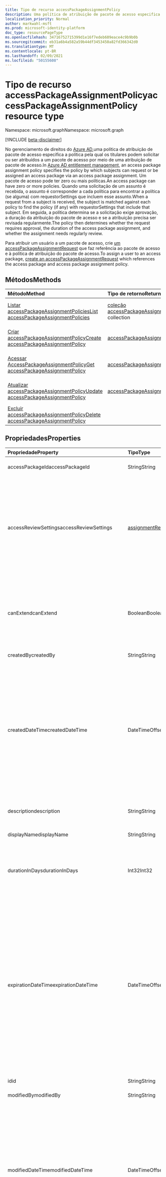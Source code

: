 ```yaml
---
title: Tipo de recurso accessPackageAssignmentPolicy
description: Uma política de atribuição de pacote de acesso especifica a política pela qual os titulares podem solicitar ou ser atribuídos a um pacote de acesso por meio de uma atribuição de pacote de acesso.
localization_priority: Normal
author: markwahl-msft
ms.prod: microsoft-identity-platform
doc_type: resourcePageType
ms.openlocfilehash: 34716752715399d1e16f7edeb609eace4c9b9b0b
ms.sourcegitcommit: eb31a6b4a582a59b44df3453450a82fd366342d0
ms.translationtype: MT
ms.contentlocale: pt-BR
ms.lasthandoff: 02/09/2021
ms.locfileid: "50155608"
---
```

# <a name="accesspackageassignmentpolicy-resource-type"></a><span data-ttu-id="c4911-103">Tipo de recurso accessPackageAssignmentPolicy</span><span class="sxs-lookup"><span data-stu-id="c4911-103">accessPackageAssignmentPolicy resource type</span></span>

<span data-ttu-id="c4911-104">Namespace: microsoft.graph</span><span class="sxs-lookup"><span data-stu-id="c4911-104">Namespace: microsoft.graph</span></span>

[!INCLUDE [beta-disclaimer](../../includes/beta-disclaimer.md)]

<span data-ttu-id="c4911-105">No gerenciamento de direitos do [Azure AD,](entitlementmanagement-root.md)uma política de atribuição de pacote de acesso especifica a política pela qual os titulares podem solicitar ou ser atribuídos a um pacote de acesso por meio de uma atribuição de pacote de acesso.</span><span class="sxs-lookup"><span data-stu-id="c4911-105">In [Azure AD entitlement management](entitlementmanagement-root.md), an access package assignment policy specifies the policy by which subjects can request or be assigned an access package via an access package assignment.</span></span> <span data-ttu-id="c4911-106">Um pacote de acesso pode ter zero ou mais políticas.</span><span class="sxs-lookup"><span data-stu-id="c4911-106">An access package can have zero or more policies.</span></span> <span data-ttu-id="c4911-107">Quando uma solicitação de um assunto é recebida, o assunto é corresponder a cada política para encontrar a política (se alguma) com requestorSettings que incluem esse assunto.</span><span class="sxs-lookup"><span data-stu-id="c4911-107">When a request from a subject is received, the subject is matched against each policy to find the policy (if any) with requestorSettings that include that subject.</span></span> <span data-ttu-id="c4911-108">Em seguida, a política determina se a solicitação exige aprovação, a duração da atribuição do pacote de acesso e se a atribuição precisa ser revisada regularmente.</span><span class="sxs-lookup"><span data-stu-id="c4911-108">The policy then determines whether the request requires approval, the duration of the access package assignment, and whether the assignment needs regularly review.</span></span>

<span data-ttu-id="c4911-109">Para atribuir um usuário a um pacote de acesso, crie [um accessPackageAssignmentRequest](../api/accesspackageassignmentrequest-post.md) que faz referência ao pacote de acesso e à política de atribuição do pacote de acesso.</span><span class="sxs-lookup"><span data-stu-id="c4911-109">To assign a user to an access package, [create an accessPackageAssignmentRequest](../api/accesspackageassignmentrequest-post.md) which references the access package and access package assignment policy.</span></span>


## <a name="methods"></a><span data-ttu-id="c4911-110">Métodos</span><span class="sxs-lookup"><span data-stu-id="c4911-110">Methods</span></span>

| <span data-ttu-id="c4911-111">Método</span><span class="sxs-lookup"><span data-stu-id="c4911-111">Method</span></span>       | <span data-ttu-id="c4911-112">Tipo de retorno</span><span class="sxs-lookup"><span data-stu-id="c4911-112">Return Type</span></span> | <span data-ttu-id="c4911-113">Descrição</span><span class="sxs-lookup"><span data-stu-id="c4911-113">Description</span></span> |
|:-------------|:------------|:------------|
| [<span data-ttu-id="c4911-114">Listar accessPackageAssignmentPolicies</span><span class="sxs-lookup"><span data-stu-id="c4911-114">List accessPackageAssignmentPolicies</span></span>](../api/accesspackageassignmentpolicy-list.md) | <span data-ttu-id="c4911-115">[coleção accessPackageAssignmentPolicy](accesspackageassignmentpolicy.md)</span><span class="sxs-lookup"><span data-stu-id="c4911-115">[accessPackageAssignmentPolicy](accesspackageassignmentpolicy.md) collection</span></span> | <span data-ttu-id="c4911-116">Recupere uma lista de objetos accessPackageAssignmentPolicy.</span><span class="sxs-lookup"><span data-stu-id="c4911-116">Retrieve a list of accessPackageAssignmentPolicy objects.</span></span> |
| [<span data-ttu-id="c4911-117">Criar accessPackageAssignmentPolicy</span><span class="sxs-lookup"><span data-stu-id="c4911-117">Create accessPackageAssignmentPolicy</span></span>](../api/accesspackageassignmentpolicy-post.md) | [<span data-ttu-id="c4911-118">accessPackageAssignmentPolicy</span><span class="sxs-lookup"><span data-stu-id="c4911-118">accessPackageAssignmentPolicy</span></span>](accesspackageassignmentpolicy.md) | <span data-ttu-id="c4911-119">Criar um novo objeto accessPackageAssignmentPolicy.</span><span class="sxs-lookup"><span data-stu-id="c4911-119">Create a new accessPackageAssignmentPolicy object.</span></span> |
| [<span data-ttu-id="c4911-120">Acessar AccessPackageAssignmentPolicy</span><span class="sxs-lookup"><span data-stu-id="c4911-120">Get accessPackageAssignmentPolicy</span></span>](../api/accesspackageassignmentpolicy-get.md) | [<span data-ttu-id="c4911-121">accessPackageAssignmentPolicy</span><span class="sxs-lookup"><span data-stu-id="c4911-121">accessPackageAssignmentPolicy</span></span>](accesspackageassignmentpolicy.md) | <span data-ttu-id="c4911-122">Ler propriedades e relações de um objeto accessPackageAssignmentPolicy.</span><span class="sxs-lookup"><span data-stu-id="c4911-122">Read properties and relationships of an accessPackageAssignmentPolicy object.</span></span> |
| [<span data-ttu-id="c4911-123">Atualizar accessPackageAssignmentPolicy</span><span class="sxs-lookup"><span data-stu-id="c4911-123">Update accessPackageAssignmentPolicy</span></span>](../api/accesspackageassignmentpolicy-update.md)|[<span data-ttu-id="c4911-124">accessPackageAssignmentPolicy</span><span class="sxs-lookup"><span data-stu-id="c4911-124">accessPackageAssignmentPolicy</span></span>](accesspackageassignmentpolicy.md) | <span data-ttu-id="c4911-125">Atualizar as propriedades de um objeto accessPackageAssignmentPolicy.</span><span class="sxs-lookup"><span data-stu-id="c4911-125">Update the properties of an accessPackageAssignmentPolicy object.</span></span> |
| [<span data-ttu-id="c4911-126">Excluir accessPackageAssignmentPolicy</span><span class="sxs-lookup"><span data-stu-id="c4911-126">Delete accessPackageAssignmentPolicy</span></span>](../api/accesspackageassignmentpolicy-delete.md) | | <span data-ttu-id="c4911-127">Exclua um accessPackageAssignmentPolicy.</span><span class="sxs-lookup"><span data-stu-id="c4911-127">Delete an accessPackageAssignmentPolicy.</span></span> |

## <a name="properties"></a><span data-ttu-id="c4911-128">Propriedades</span><span class="sxs-lookup"><span data-stu-id="c4911-128">Properties</span></span>

| <span data-ttu-id="c4911-129">Propriedade</span><span class="sxs-lookup"><span data-stu-id="c4911-129">Property</span></span>     | <span data-ttu-id="c4911-130">Tipo</span><span class="sxs-lookup"><span data-stu-id="c4911-130">Type</span></span>        | <span data-ttu-id="c4911-131">Descrição</span><span class="sxs-lookup"><span data-stu-id="c4911-131">Description</span></span> |
|:-------------|:------------|:------------|
|<span data-ttu-id="c4911-132">accessPackageId</span><span class="sxs-lookup"><span data-stu-id="c4911-132">accessPackageId</span></span>|<span data-ttu-id="c4911-133">String</span><span class="sxs-lookup"><span data-stu-id="c4911-133">String</span></span>|<span data-ttu-id="c4911-134">ID do pacote de acesso.</span><span class="sxs-lookup"><span data-stu-id="c4911-134">ID of the access package.</span></span>|
|<span data-ttu-id="c4911-135">accessReviewSettings</span><span class="sxs-lookup"><span data-stu-id="c4911-135">accessReviewSettings</span></span>|[<span data-ttu-id="c4911-136">assignmentReviewSettings</span><span class="sxs-lookup"><span data-stu-id="c4911-136">assignmentReviewSettings</span></span>](assignmentreviewsettings.md)|<span data-ttu-id="c4911-137">Quem deve revisar e com que frequência as atribuições para o pacote de acesso desta política.</span><span class="sxs-lookup"><span data-stu-id="c4911-137">Who must review, and how often, the assignments to the access package from this policy.</span></span> <span data-ttu-id="c4911-138">Essa propriedade será nula se as análises não são necessárias.</span><span class="sxs-lookup"><span data-stu-id="c4911-138">This property is null if reviews are not required.</span></span>|
|<span data-ttu-id="c4911-139">canExtend</span><span class="sxs-lookup"><span data-stu-id="c4911-139">canExtend</span></span>|<span data-ttu-id="c4911-140">Boolean</span><span class="sxs-lookup"><span data-stu-id="c4911-140">Boolean</span></span>|<span data-ttu-id="c4911-141">Indica se um usuário pode estender a duração da atribuição do pacote de acesso após a aprovação.</span><span class="sxs-lookup"><span data-stu-id="c4911-141">Indicates whether a user can extend the access package assignment duration after approval.</span></span>|
|<span data-ttu-id="c4911-142">createdBy</span><span class="sxs-lookup"><span data-stu-id="c4911-142">createdBy</span></span>|<span data-ttu-id="c4911-143">String</span><span class="sxs-lookup"><span data-stu-id="c4911-143">String</span></span>|<span data-ttu-id="c4911-144">Somente leitura.</span><span class="sxs-lookup"><span data-stu-id="c4911-144">Read-only.</span></span>|
|<span data-ttu-id="c4911-145">createdDateTime</span><span class="sxs-lookup"><span data-stu-id="c4911-145">createdDateTime</span></span>|<span data-ttu-id="c4911-146">DateTimeOffset</span><span class="sxs-lookup"><span data-stu-id="c4911-146">DateTimeOffset</span></span>|<span data-ttu-id="c4911-p103">O tipo Timestamp representa informações de data e hora usando o formato ISO 8601 e está sempre no horário UTC. Por exemplo, meia-noite em UTC no dia 1º de janeiro de 2014 teria esta aparência: `'2014-01-01T00:00:00Z'`</span><span class="sxs-lookup"><span data-stu-id="c4911-p103">The Timestamp type represents date and time information using ISO 8601 format and is always in UTC time. For example, midnight UTC on Jan 1, 2014 would look like this: `'2014-01-01T00:00:00Z'`</span></span>|
|<span data-ttu-id="c4911-149">description</span><span class="sxs-lookup"><span data-stu-id="c4911-149">description</span></span>|<span data-ttu-id="c4911-150">String</span><span class="sxs-lookup"><span data-stu-id="c4911-150">String</span></span>|<span data-ttu-id="c4911-151">A descrição da política.</span><span class="sxs-lookup"><span data-stu-id="c4911-151">The description of the policy.</span></span>|
|<span data-ttu-id="c4911-152">displayName</span><span class="sxs-lookup"><span data-stu-id="c4911-152">displayName</span></span>|<span data-ttu-id="c4911-153">String</span><span class="sxs-lookup"><span data-stu-id="c4911-153">String</span></span>|<span data-ttu-id="c4911-154">O nome de exibição da política.</span><span class="sxs-lookup"><span data-stu-id="c4911-154">The display name of the policy.</span></span>|
|<span data-ttu-id="c4911-155">durationInDays</span><span class="sxs-lookup"><span data-stu-id="c4911-155">durationInDays</span></span>|<span data-ttu-id="c4911-156">Int32</span><span class="sxs-lookup"><span data-stu-id="c4911-156">Int32</span></span>|<span data-ttu-id="c4911-157">O número de dias em que as atribuições dessa política duram até expirar.</span><span class="sxs-lookup"><span data-stu-id="c4911-157">The number of days in which assignments from this policy last until they are expired.</span></span>|
|<span data-ttu-id="c4911-158">expirationDateTime</span><span class="sxs-lookup"><span data-stu-id="c4911-158">expirationDateTime</span></span>|<span data-ttu-id="c4911-159">DateTimeOffset</span><span class="sxs-lookup"><span data-stu-id="c4911-159">DateTimeOffset</span></span>|<span data-ttu-id="c4911-160">A data de expiração das atribuições criadas nesta política.</span><span class="sxs-lookup"><span data-stu-id="c4911-160">The expiration date for assignments created in this policy.</span></span> <span data-ttu-id="c4911-161">O tipo Timestamp representa informações de data e hora usando o formato ISO 8601 e está sempre no horário UTC.</span><span class="sxs-lookup"><span data-stu-id="c4911-161">The Timestamp type represents date and time information using ISO 8601 format and is always in UTC time.</span></span> <span data-ttu-id="c4911-162">Por exemplo, meia-noite em UTC no dia 1° de janeiro de 2014 teria esta aparência: `'2014-01-01T00:00:00Z'`</span><span class="sxs-lookup"><span data-stu-id="c4911-162">For example, midnight UTC on Jan 1, 2014 would look like this: `'2014-01-01T00:00:00Z'`</span></span>|
|<span data-ttu-id="c4911-163">id</span><span class="sxs-lookup"><span data-stu-id="c4911-163">id</span></span>|<span data-ttu-id="c4911-164">String</span><span class="sxs-lookup"><span data-stu-id="c4911-164">String</span></span>| <span data-ttu-id="c4911-165">Somente leitura.</span><span class="sxs-lookup"><span data-stu-id="c4911-165">Read-only.</span></span>|
|<span data-ttu-id="c4911-166">modifiedBy</span><span class="sxs-lookup"><span data-stu-id="c4911-166">modifiedBy</span></span>|<span data-ttu-id="c4911-167">String</span><span class="sxs-lookup"><span data-stu-id="c4911-167">String</span></span>|<span data-ttu-id="c4911-168">Somente leitura.</span><span class="sxs-lookup"><span data-stu-id="c4911-168">Read-only.</span></span>|
|<span data-ttu-id="c4911-169">modifiedDateTime</span><span class="sxs-lookup"><span data-stu-id="c4911-169">modifiedDateTime</span></span>|<span data-ttu-id="c4911-170">DateTimeOffset</span><span class="sxs-lookup"><span data-stu-id="c4911-170">DateTimeOffset</span></span>|<span data-ttu-id="c4911-p105">O tipo Timestamp representa informações de data e hora usando o formato ISO 8601 e está sempre no horário UTC. Por exemplo, meia-noite em UTC no dia 1º de janeiro de 2014 teria esta aparência: `'2014-01-01T00:00:00Z'`</span><span class="sxs-lookup"><span data-stu-id="c4911-p105">The Timestamp type represents date and time information using ISO 8601 format and is always in UTC time. For example, midnight UTC on Jan 1, 2014 would look like this: `'2014-01-01T00:00:00Z'`</span></span>|
|<span data-ttu-id="c4911-173">requestApprovalSettings</span><span class="sxs-lookup"><span data-stu-id="c4911-173">requestApprovalSettings</span></span>|[<span data-ttu-id="c4911-174">approvalSettings</span><span class="sxs-lookup"><span data-stu-id="c4911-174">approvalSettings</span></span>](approvalsettings.md)|<span data-ttu-id="c4911-175">Quem deve aprovar solicitações para o pacote de acesso nesta política.</span><span class="sxs-lookup"><span data-stu-id="c4911-175">Who must approve requests for access package in this policy.</span></span>|
|<span data-ttu-id="c4911-176">requestorSettings</span><span class="sxs-lookup"><span data-stu-id="c4911-176">requestorSettings</span></span>|[<span data-ttu-id="c4911-177">requestorSettings</span><span class="sxs-lookup"><span data-stu-id="c4911-177">requestorSettings</span></span>](requestorsettings.md)|<span data-ttu-id="c4911-178">Quem pode solicitar esse pacote de acesso a partir dessa política.</span><span class="sxs-lookup"><span data-stu-id="c4911-178">Who can request this access package from this policy.</span></span>|
|<span data-ttu-id="c4911-179">questions</span><span class="sxs-lookup"><span data-stu-id="c4911-179">questions</span></span>|<span data-ttu-id="c4911-180">[coleção accessPackageQuestion](accesspackagequestion.md)</span><span class="sxs-lookup"><span data-stu-id="c4911-180">[accessPackageQuestion](accesspackagequestion.md) collection</span></span>|<span data-ttu-id="c4911-181">Perguntas que são colocadas ao solicitante.</span><span class="sxs-lookup"><span data-stu-id="c4911-181">Questions that are posed to the  requestor.</span></span>|


## <a name="relationships"></a><span data-ttu-id="c4911-182">Relações</span><span class="sxs-lookup"><span data-stu-id="c4911-182">Relationships</span></span>

| <span data-ttu-id="c4911-183">Relação</span><span class="sxs-lookup"><span data-stu-id="c4911-183">Relationship</span></span> | <span data-ttu-id="c4911-184">Tipo</span><span class="sxs-lookup"><span data-stu-id="c4911-184">Type</span></span>        | <span data-ttu-id="c4911-185">Descrição</span><span class="sxs-lookup"><span data-stu-id="c4911-185">Description</span></span> |
|:-------------|:------------|:------------|
|<span data-ttu-id="c4911-186">accessPackage</span><span class="sxs-lookup"><span data-stu-id="c4911-186">accessPackage</span></span>|[<span data-ttu-id="c4911-187">accessPackage</span><span class="sxs-lookup"><span data-stu-id="c4911-187">accessPackage</span></span>](accesspackage.md)| <span data-ttu-id="c4911-188">O pacote de acesso com esta política.</span><span class="sxs-lookup"><span data-stu-id="c4911-188">The access package with this policy.</span></span> <span data-ttu-id="c4911-189">Somente leitura.</span><span class="sxs-lookup"><span data-stu-id="c4911-189">Read-only.</span></span> <span data-ttu-id="c4911-190">Anulável.</span><span class="sxs-lookup"><span data-stu-id="c4911-190">Nullable.</span></span>|

## <a name="json-representation"></a><span data-ttu-id="c4911-191">Representação JSON</span><span class="sxs-lookup"><span data-stu-id="c4911-191">JSON representation</span></span>

<span data-ttu-id="c4911-192">Veja a seguir uma representação JSON do recurso.</span><span class="sxs-lookup"><span data-stu-id="c4911-192">The following is a JSON representation of the resource.</span></span>

<!-- {
  "blockType": "resource",
  "optionalProperties": [

  ],
  "@odata.type": "microsoft.graph.accessPackageAssignmentPolicy",
  "keyProperty": "id"
}-->

```json
{
    "id": "string",
    "accessPackageId": "string",
    "displayName": "string",
    "description": "string",
    "isDenyPolicy": false,
    "canExtend": false,
    "durationInDays": 365,
    "requestorSettings": {
        "scopeType": "string",
        "acceptRequests": true,
        "allowedRequestors": [{
            "@odata.type": "#microsoft.graph.userSet"
        }]
    },
    "requestApprovalSettings": {
        "isApprovalRequired": false,
        "isApprovalRequiredForExtension": false,
        "isRequestorJustificationRequired": false,
        "approvalMode": "string",
        "approvalStages": [{
            "approvalStageTimeOutInDays": 14,
            "isApproverJustificationRequired": true,
            "isEscalationEnabled": true,
            "escalationTimeInMinutes": 11520,
            "primaryApprovers": [{
                "@odata.type": "#microsoft.graph.userSet"
            }],
            "escalationApprovers": [{
                "@odata.type": "#microsoft.graph.userSet"
            }]
        }]
    },
    "accessReviewSettings": null,
    "questions": [{
        "@odata.type": "#microsoft.graph.question"
    }]
}
```

<!-- uuid: 16cd6b66-4b1a-43a1-adaf-3a886856ed98
2019-02-04 14:57:30 UTC -->
<!-- {
  "type": "#page.annotation",
  "description": "accessPackageAssignmentPolicy resource",
  "keywords": "",
  "section": "documentation",
  "tocPath": ""
}-->

